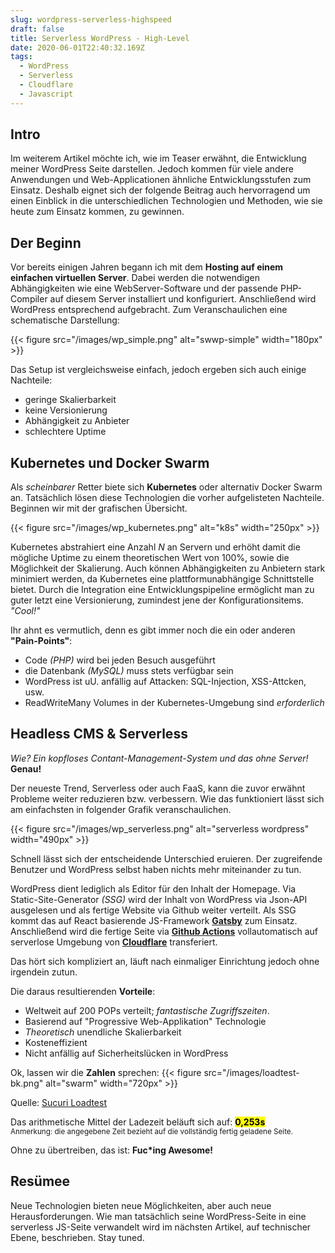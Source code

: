 ```yaml
---
slug: wordpress-serverless-highspeed
draft: false
title: Serverless WordPress - High-Level
date: 2020-06-01T22:40:32.169Z
tags:
  - WordPress
  - Serverless
  - Cloudflare
  - Javascript
---
```

## Intro
Im weiterem Artikel möchte ich, wie im Teaser erwähnt, die Entwicklung meiner WordPress Seite darstellen. Jedoch kommen für viele andere Anwendungen und Web-Applicationen ähnliche Entwicklungsstufen zum Einsatz. Deshalb eignet sich der folgende Beitrag auch hervorragend um einen Einblick in die unterschiedlichen Technologien und Methoden, wie sie heute zum Einsatz kommen, zu gewinnen.

## Der Beginn
Vor bereits einigen Jahren begann ich mit dem **Hosting auf einem einfachen virtuellen Server**. Dabei werden die notwendigen Abhängigkeiten wie eine WebServer-Software und der passende PHP-Compiler auf diesem Server installiert und konfiguriert. Anschließend wird WordPress entsprechend aufgebracht. Zum Veranschaulichen eine schematische Darstellung:

{{< figure src="/images/wp_simple.png" alt="swwp-simple" width="180px" >}}

Das Setup ist vergleichsweise einfach, jedoch ergeben sich auch einige Nachteile:
- geringe Skalierbarkeit
- keine Versionierung
- Abhängigkeit zu Anbieter
- schlechtere Uptime

## Kubernetes und Docker Swarm
Als *scheinbarer* Retter biete sich **Kubernetes** oder alternativ Docker Swarm an. Tatsächlich lösen diese Technologien die vorher aufgelisteten Nachteile. Beginnen wir mit der grafischen Übersicht.

{{< figure src="/images/wp_kubernetes.png" alt="k8s" width="250px" >}}

Kubernetes abstrahiert eine Anzahl *N* an Servern und erhöht damit die mögliche Uptime zu einem theoretischen Wert von 100%, sowie die Möglichkeit der Skalierung. Auch können Abhängigkeiten zu Anbietern stark minimiert werden, da Kubernetes eine plattformunabhängige Schnittstelle bietet. Durch die Integration eine Entwicklungspipeline ermöglicht man zu guter letzt eine Versionierung, zumindest jene der Konfigurationsitems. *"Cool!"*

Ihr ahnt es vermutlich, denn es gibt immer noch die ein oder anderen  
 **"Pain-Points"**:
- Code *(PHP)* wird bei jeden Besuch ausgeführt
- die Datenbank *(MySQL)* muss stets verfügbar sein
- WordPress ist uU. anfällig auf Attacken: SQL-Injection, XSS-Attcken, usw.
- ReadWriteMany Volumes in der Kubernetes-Umgebung sind *erforderlich*

## Headless CMS & Serverless
*Wie? Ein kopfloses Contant-Management-System und das ohne Server!* **Genau!**  

Der neueste Trend, Serverless oder auch FaaS, kann die zuvor erwähnt Probleme weiter reduzieren bzw. verbessern. Wie das funktioniert lässt sich am einfachsten in folgender Grafik veranschaulichen.

{{< figure src="/images/wp_serverless.png" alt="serverless wordpress" width="490px" >}}

Schnell lässt sich der entscheidende Unterschied eruieren. Der zugreifende Benutzer und WordPress selbst haben nichts mehr miteinander zu tun.  

WordPress dient lediglich als Editor für den Inhalt der Homepage. Via Static-Site-Generator *(SSG)* wird der Inhalt von WordPress via Json-API ausgelesen und als fertige Website via Github weiter verteilt. Als SSG kommt das auf React basierende JS-Framework **[Gatsby](https://www.gatsbyjs.org/Gatsby)** zum Einsatz. Anschließend wird die fertige Seite via **[Github Actions](https://github.com/features/actions)** vollautomatisch auf serverlose Umgebung von **[Cloudflare](https://www.cloudflare.com/de-de/products/cloudflare-workers/)** transferiert. 

Das hört sich kompliziert an, läuft nach einmaliger Einrichtung jedoch ohne irgendein zutun. 

Die daraus resultierenden **Vorteile**:
- Weltweit auf 200 POPs verteilt; *fantastische Zugriffszeiten*.
- Basierend auf "Progressive Web-Applikation" Technologie
- *Theoretisch* unendliche Skalierbarkeit
- Kosteneffizient
- Nicht anfällig auf Sicherheitslücken in WordPress

Ok, lassen wir die **Zahlen** sprechen:
{{< figure src="/images/loadtest-bk.png" alt="swarm" width="720px" >}}

Quelle: [Sucuri Loadtest](https://performance.sucuri.net/domain/berndklaus.at)

Das arithmetische Mittel der Ladezeit beläuft sich auf: <mark>**0,253s**</mark>  
<sub>Anmerkung: die angegebene Zeit bezieht auf die vollständig fertig geladene Seite.</sub>  

Ohne zu übertreiben, das ist: **Fuc*ing Awesome!**
## Resümee
Neue Technologien bieten neue Möglichkeiten, aber auch neue Herausforderungen. Wie man tatsächlich seine WordPress-Seite in eine serverless JS-Seite verwandelt wird im nächsten Artikel, auf technischer Ebene, beschrieben. Stay tuned.
